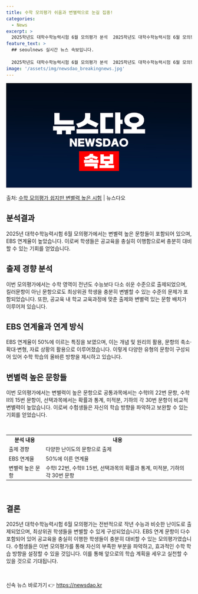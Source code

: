 ```yaml
---
title: 수학 모의평가 쉬움과 변별력으로 눈길 집중!
categories:
  - News
excerpt: >
  2025학년도 대학수학능력시험 6월 모의평가 분석  2025학년도 대학수학능력시험 6월 모의평가가 4일 실시…
feature_text: >
  ## seoulnews 실시간 뉴스 속보입니다.

  2025학년도 대학수학능력시험 6월 모의평가 분석  2025학년도 대학수학능력시험 6월 모의평가가 4일 실시…
image: '/assets/img/newsdao_breakingnews.jpg'
---
```


![뉴스다오 속보](/assets/img/newsdao_breakingnews.jpg)

<p>출처: <a href="https://newsdao.kr/4047" rel="dofollow">수학 모의평가 쉽지만 변별력 높은 시험</a> | 뉴스다오</p>

<h2 data-ke-size="size26">분석결과</h2>
2025년 대학수학능력시험 6월 모의평가에서는 변별력 높은 문항들이 포함되어 있으며, EBS 연계율이 높았습니다. 이로써 학생들은 공교육을 충실히 이행함으로써 충분히 대비할 수 있는 기회를 얻었습니다.

<h2 data-ke-size="size26">출제 경향 분석</h2>
이번 모의평가에서는 수학 영역이 전년도 수능보다 다소 쉬운 수준으로 출제되었으며, 킬러문항이 아닌 문항으로도 최상위권 학생을 충분히 변별할 수 있는 수준의 문제가 포함되었습니다. 또한, 공교육 내 학교 교육과정에 맞춘 출제와 변별력 있는 문항 배치가 이루어져 있습니다.

<h2 data-ke-size="size26">EBS 연계율과 연계 방식</h2>
EBS 연계율이 50%에 이르는 특징을 보였으며, 이는 개념 및 원리의 활용, 문항의 축소·확대·변형, 자료 상황의 활용으로 이루어졌습니다. 이렇게 다양한 유형의 문항이 구성되어 있어 수학 학습의 올바른 방향을 제시하고 있습니다.

<h2 data-ke-size="size26">변별력 높은 문항들</h2>
이번 모의평가에서는 변별력이 높은 문항으로 공통과목에서는 수학Ⅰ의 22번 문항, 수학Ⅱ의 15번 문항이, 선택과목에서는 확률과 통계, 미적분, 기하의 각 30번 문항이 비교적 변별력이 높았습니다. 이로써 수험생들은 자신의 학습 방향을 파악하고 보완할 수 있는 기회를 얻었습니다.

<p data-ke-size="size16">&nbsp;</p>

<table>
  <tbody>
    <tr>
      <td style="text-align: center; height: 17px;"><b>분석 내용</b></td>
      <td style="text-align: center; height: 17px;"><b>내용</b></td>
    </tr>
    <tr>
      <td style="text-align: left; height: 17px;">출제 경향</td>
      <td style="text-align: left; height: 17px;">다양한 난이도의 문항으로 출제</td>
    </tr>
    <tr>
      <td style="text-align: left; height: 17px;">EBS 연계율</td>
      <td style="text-align: left; height: 17px;">50%에 이른 연계율</td>
    </tr>
    <tr>
      <td style="text-align: left; height: 17px;">변별력 높은 문항</td>
      <td style="text-align: left; height: 17px;">수학Ⅰ 22번, 수학Ⅱ 15번, 선택과목의 확률과 통계, 미적분, 기하의 각 30번 문항</td>
    </tr>
  </tbody>
</table>

<p data-ke-size="size16">&nbsp;</p>

<h2 data-ke-size="size26">결론</h2>
2025년 대학수학능력시험 6월 모의평가는 전반적으로 작년 수능과 비슷한 난이도로 출제되었으며, 최상위권 학생들을 변별할 수 있게 구성되었습니다. EBS 연계 문항이 다수 포함되어 있어 공교육을 충실히 이행한 학생들이 충분히 대비할 수 있는 모의평가였습니다. 수험생들은 이번 모의평가를 통해 자신의 부족한 부분을 파악하고, 효과적인 수학 학습 방향을 설정할 수 있을 것입니다. 이를 통해 앞으로의 학습 계획을 세우고 실천할 수 있을 것으로 기대됩니다.<p data-ke-size="size16">&nbsp;</p> 

신속 뉴스 바로가기 👉 <a href="https://newsdao.kr" rel="dofollow">https://newsdao.kr</a>


